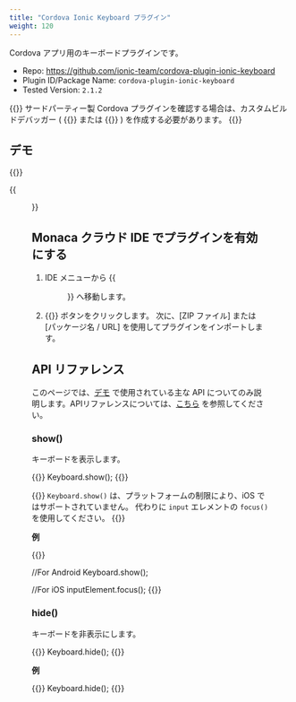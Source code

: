 ```yaml
---
title: "Cordova Ionic Keyboard プラグイン"
weight: 120
---
```


Cordova アプリ用のキーボードプラグインです。

- Repo: https://github.com/ionic-team/cordova-plugin-ionic-keyboard
- Plugin ID/Package Name: `cordova-plugin-ionic-keyboard`
- Tested Version: `2.1.2`

{{<note>}}
サードパーティー製 Cordova プラグインを確認する場合は、カスタムビルドデバッガー ( {{<link title="Android 版" href="https://docs.monaca.io/ja/products_guide/debugger/installation/debugger_android/#カスタムビルド版-monaca-デバッガーのビルドとインストール">}} または {{<link title="iOS 版" href="https://docs.monaca.io/ja/products_guide/debugger/installation/debugger_ios/#カスタムビルド版-monaca-デバッガーのビルド方法">}} ) を作成する必要があります。
{{</note>}}

## デモ 

{{<import pid="5b29e4e1e788857854dba6d9" title="Ionic Keyboard Demo">}}

{{<figure src="/images/samples/ionic_keyboard.png">}}

## Monaca クラウド IDE でプラグインを有効にする

1. IDE メニューから {{<menu menu1="設定" menu2="Cordova プラグインの管理">}} へ移動します。

2. {{<guilabel name="Cordova プラグインのインポート">}}  ボタンをクリックします。 次に、[ZIP ファイル] または [パッケージ名 / URL] を使用してプラグインをインポートします。

## API リファレンス

このページでは、[デモ](https://monaca.mobi/directimport?pid=5b29e4e1e788857854dba6d9) で使用されている主な API についてのみ説明します。APIリファレンスについては、[こちら](https://github.com/ionic-team/cordova-plugin-ionic-keyboard) を参照してください。

### show()

キーボードを表示します。

{{<highlight javascript>}}
Keyboard.show();
{{</highlight>}}

{{<note>}}
    <code>Keyboard.show()</code> は、プラットフォームの制限により、iOS ではサポートされていません。 代わりに <code>input</code> エレメントの <code>focus()</code> を使用してください。
{{</note>}}    

**例**

{{<highlight javascript>}}

//For Android
Keyboard.show();

//For iOS
inputElement.focus();
{{</highlight>}}


### hide()

キーボードを非表示にします。

{{<highlight javascript>}}
Keyboard.hide();
{{</highlight>}}

**例**

{{<highlight javascript>}}
Keyboard.hide();
{{</highlight>}}

